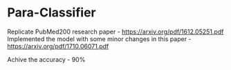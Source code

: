 # Para-Classifier

Replicate PubMed200 research paper - https://arxiv.org/pdf/1612.05251.pdf
Implemented the model with some minor changes in this paper - https://arxiv.org/pdf/1710.06071.pdf

Achive the accuracy - 90%
